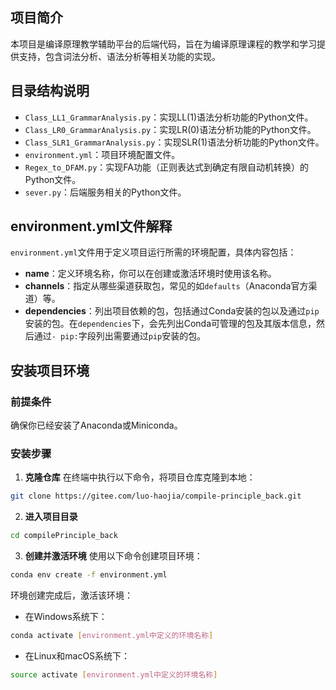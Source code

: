 
## 项目简介
本项目是编译原理教学辅助平台的后端代码，旨在为编译原理课程的教学和学习提供支持，包含词法分析、语法分析等相关功能的实现。

## 目录结构说明
- `Class_LL1_GrammarAnalysis.py`：实现LL(1)语法分析功能的Python文件。
- `Class_LR0_GrammarAnalysis.py`：实现LR(0)语法分析功能的Python文件。
- `Class_SLR1_GrammarAnalysis.py`：实现SLR(1)语法分析功能的Python文件。
- `environment.yml`：项目环境配置文件。
- `Regex_to_DFAM.py`：实现FA功能（正则表达式到确定有限自动机转换）的Python文件。
- `sever.py`：后端服务相关的Python文件。

## environment.yml文件解释
`environment.yml`文件用于定义项目运行所需的环境配置，具体内容包括：
- **name**：定义环境名称，你可以在创建或激活环境时使用该名称。
- **channels**：指定从哪些渠道获取包，常见的如`defaults`（Anaconda官方渠道）等。
- **dependencies**：列出项目依赖的包，包括通过Conda安装的包以及通过`pip`安装的包。在`dependencies`下，会先列出Conda可管理的包及其版本信息，然后通过`- pip:`字段列出需要通过`pip`安装的包。

## 安装项目环境
### 前提条件
确保你已经安装了Anaconda或Miniconda。

### 安装步骤
1. **克隆仓库**
在终端中执行以下命令，将项目仓库克隆到本地：
```bash
git clone https://gitee.com/luo-haojia/compile-principle_back.git
```
2. **进入项目目录**
```bash
cd compilePrinciple_back
```
3. **创建并激活环境**
使用以下命令创建项目环境：
```bash
conda env create -f environment.yml
```
环境创建完成后，激活该环境：
- 在Windows系统下：
```bash
conda activate [environment.yml中定义的环境名称]
```
- 在Linux和macOS系统下：
```bash
source activate [environment.yml中定义的环境名称]
```


